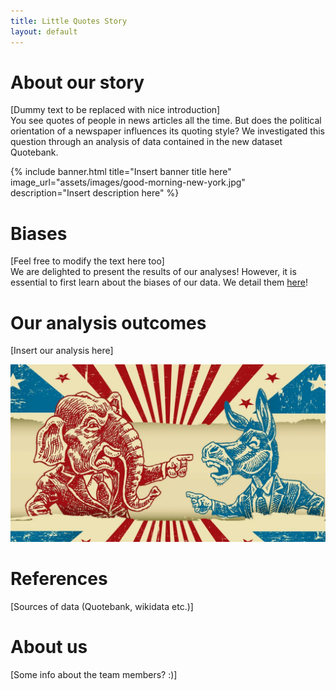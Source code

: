```yaml
---
title: Little Quotes Story
layout: default
---
```


# About our story

[Dummy text to be replaced with nice introduction]  
You see quotes of people in news articles all the time. But does the political orientation of a newspaper influences its quoting style? We investigated this question through an analysis of data contained in the new dataset Quotebank.

<!-- Missing image source, but dummy image anyway -->
{% include banner.html
  title="Insert banner title here"
  image_url="assets/images/good-morning-new-york.jpg"
  description="Insert description here"
%}

# Biases

<!-- Banner works, but when the image resolution is too low, the image doesn't span the full width anymore -->
<!-- Missing image source -->
<!-- {% include banner.html
  title="Insert banner title here"
  image_url="assets/images/democrat-donkey-vs-republican-elephant-1015211.webp"
  description="Insert description here"
%} -->
[Feel free to modify the text here too]  
We are delighted to present the results of our analyses! However, it is essential to first learn about the biases of our data. We detail them [here](/biases)!

# Our analysis outcomes

[Insert our analysis here]  
<!-- Missing image source -->
![images](assets/images/democrat-donkey-vs-republican-elephant-1015211.webp)

# References

[Sources of data (Quotebank, wikidata etc.)]

# About us

[Some info about the team members? :)]